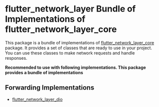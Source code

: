 # flutter_network_layer Bundle of Implementations of flutter_network_layer_core

This package is a bundle of implementations of
[flutter_network_layer_core](https://github.com/femrek/flutter_network_layer/tree/main/flutter_network_layer_core)
package. It provides a set of classes that are ready to use in your project. You can use these classes to make network
requests and handle responses.

**Recommended to use with following implementations. This package provides a bundle of implementations**

## Forwarding Implementations
- [flutter_network_layer_dio](https://github.com/femrek/flutter_network_layer/tree/main/flutter_network_layer_core)
